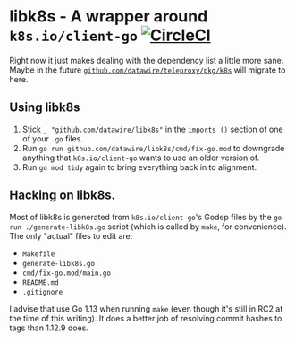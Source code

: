 # libk8s - A wrapper around `k8s.io/client-go` [![CircleCI](https://circleci.com/gh/datawire/libk8s.svg)](https://circleci.com/gh/datawire/libk8s)

Right now it just makes dealing with the dependency list a little more
sane.  Maybe in the future [`github.com/datawire/teleproxy/pkg/k8s`][]
will migrate to here.

[`github.com/datawire/teleproxy/pkg/k8s`]: https://godoc.org/github.com/datawire/teleproxy/pkg/k8s

## Using libk8s

 1. Stick `_ "github.com/datawire/libk8s"` in the `imports ()`
    section of one of your `.go` files.
 2. Run `go run github.com/datawire/libk8s/cmd/fix-go.mod` to
    downgrade anything that `k8s.io/client-go` wants to use an older
    version of.
 3. Run `go mod tidy` again to bring everything back in to alignment.

## Hacking on libk8s.

Most of libk8s is generated from `k8s.io/client-go`'s Godep files by
the `go run ./generate-libk8s.go` script (which is called by `make`,
for convenience).  The only "actual" files to edit are:

 - `Makefile`
 - `generate-libk8s.go`
 - `cmd/fix-go.mod/main.go`
 - `README.md`
 - `.gitignore`

I advise that use Go 1.13 when running `make` (even though it's still
in RC2 at the time of this writing).  It does a better job of
resolving commit hashes to tags than 1.12.9 does.
